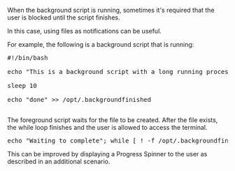 When the background script is running, sometimes it's required that the user is blocked until the script finishes.

In this case, using files as notifications can be useful. 

For example, the following is a background script that is running:

<pre class="file">
#!/bin/bash

echo "This is a background script with a long running process"

sleep 10

echo "done" >> /opt/.backgroundfinished

</pre>

The foreground script waits for the file to be created. After the file exists, the while loop finishes and the user is allowed to access the terminal.

<pre class="file">
echo "Waiting to complete"; while [ ! -f /opt/.backgroundfinished ] ; do sleep 2; done; echo "Done"
</pre>

This can be improved by displaying a Progress Spinner to the user as described in an additional scenario.